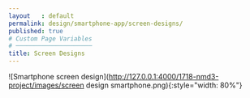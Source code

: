 ```yaml
---
layout   : default
permalink: design/smartphone-app/screen-designs/
published: true
# Custom Page Variables
# ─────────────────────
title: Screen Designs
---
```



![Smartphone screen design](http://127.0.0.1:4000/1718-nmd3-project/images/screen design smartphone.png){:style="width: 80%"}
